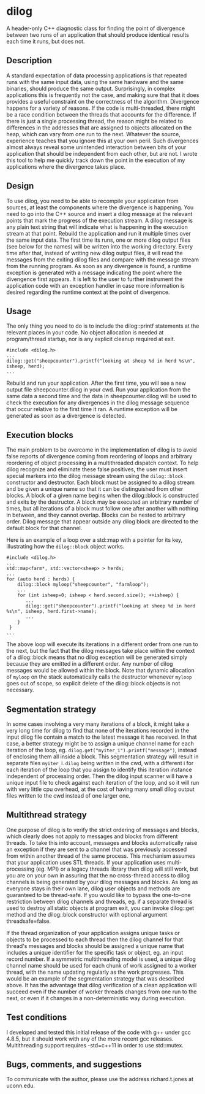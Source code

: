 # dilog
A header-only C++ diagnostic class for finding the point of divergence between two runs of an application
that should produce identical results each time it runs, but does not.

## Description
A standard expectation of data processing applications is that repeated runs with the same input data, using
the same hardware and the same binaries, should produce the same output. Surprisingly, in complex applications
this is frequently not the case, and making sure that that it does provides a useful constraint on the correctness
of the algorithm. Divergence happens for a variety of reasons. If the code is multi-threaded, there might be a
race condition between the threads that accounts for the difference. If there is just a single processing thread,
the reason might be related to differences in the addresses that are assigned to objects allocated on the heap,
which can vary from one run to the next. Whatever the source, experience teaches that you ignore this at your
own peril. Such divergences almost always reveal some unintended interaction between bits of your application
that should be independent from each other, but are not. I wrote this tool to help me quickly track down the
point in the execution of my applications where the divergence takes place.

## Design
To use dilog, you need to be able to recompile your application from sources, at least the components where
the divergence is happening. You need to go into the C++ source and insert a dilog message at the relevant
points that mark the progress of the execution stream. A dilog message is any plain text string that will
indicate what is happening in the execution stream at that point. Rebuild the application and run it multiple
times over the same input data. The first time its runs, one or more dilog output files (see below for the names)
will be written into the working directory. Every time after that, instead of writing new dilog output files,
it will read the messages from the exiting dilog files and compare with the message stream from the running
program. As soon as any divergence is found, a runtime exception is generated with a message indicating the
point where the divengence first appears. It is left to the user to further instrument the application code
with an exception handler in case more information is desired regarding the runtime context at the point
of divergence.

## Usage
The only thing you need to do is to include the dilog::printf statements at the relevant places in your
code. No object allocation is needed at program/thread startup, nor is any explicit cleanup required at
exit.

    #include <dilog.h> 
    ...
    dilog::get("sheepcounter").printf("looking at sheep %d in herd %s\n", isheep, herd);
    ...

Rebuild and run your application. After the first time, you will see a new output file sheepcounter.dilog
in your cwd. Run your application from the same data a second time and the data in sheepcounter.dilog will be
used to check the execution for any divergences in the dilog message sequence that occur relative to
the first time it ran. A runtime exception will be generated as soon as a divergence is detected.

## Execution blocks
The main problem to be overcome in the implementation of dilog is to avoid false reports of divergence
coming from reordering of loops and arbitrary reordering of object processing in a multithreaded
dispatch context. To help dilog recognize
and eliminate these false positives, the user must insert special markers into the dilog message stream
using the `dilog::block` constructor and destructor. Each block must be assigned to a dilog stream and
be given a unique name so that it can be distinguished from other blocks. A block of a given name begins
when the dilog::block is constructed and exits by the destructor. A block may be executed an arbitrary
number of times, but all iterations of a block must follow one after another with nothing in between,
and they cannot overlap. Blocks can be nested to arbitrary order. Dilog message that appear outside
any dilog block are directed to the default block for that channel.

Here is an example of a loop over a std::map with a pointer for its key, illustrating how the
`dilog::block` object works.

    #include <dilog.h> 
    ...
    std::map<farm*, std::vector<sheep> > herds;
    ...
    for (auto herd : herds) {
        dilog::block myloop("sheepcounter", "farmloop");
        ...
        for (int isheep=0; isheep < herd.second.size(); ++isheep) {
           ...
           dilog::get("sheepcounter").printf("looking at sheep %d in herd %s\n", isheep, herd.first->name);
           ...
        }
     }
    ...

The above loop will execute its iterations in a different order from one run to the next, but the
fact that the dilog messages take place within the context of a dilog::block means that no dilog
exception will be generated simply because they are emitted in a different order. Any number of
dilog messages would be allowed within the block. Note that dynamic allocation of ``myloop`` on the
stack automatically calls the destructor whenever `myloop` goes out of scope, so explicit delete of
the dilog::block objects is not necessary.

## Segmentation strategy
In some cases involving a very many iterations of a block, it might take a very long time for dilog
to find that none of the iterations recorded in the input dilog file contain a match to the latest
message it has received. In that case, a better strategy might be to assign a unique channel name
for each iteration of the loop, eg. `dilog.get("myiter_i").printf("message")`, instead of enclosing
them all inside a block. This segmentation strategy will result in separate files `myiter_`i`.dilog`
being written in the cwd, with a different i for each iteration of the loop that you assign to 
identify this iteration instance independent of processing order. Then the dilog input
scanner will have a unique input file to check against each iteration of the loop, and so it will
run with very little cpu overhead, at the cost of having many small dilog output files written to
the cwd instead of one larger one.

## Multithread strategy
One purpose of dilog is to verify the strict ordering of messages and blocks, which clearly does
not apply to messages and blocks from different threads. To take this into account, messages and
blocks automatically raise an exception if they are sent to a channel that was previously accessed
from within another thread of the same process. This mechanism assumes that your application uses
STL threads. If your application uses multi-processing (eg. MPI) or a legacy threads library then
dilog will still work, but you are on your own in assuring that the no cross-thread access to dilog
channels is being generated by your dilog messages and blocks. As long as everyone stays in their
own lane, dilog user objects and methods are guaranteed to be thread-safe. If you would like to
bypass the one-to-one restriction between dilog channels and threads, eg. if a separate thread is
used to destroy all static objects at program exit, you can invoke dilog::get method and the
dilog::block constructor with optional argument threadsafe=false.

If the thread organization of your application assigns unique tasks or objects to be processed
to each thread then the dilog channel for that thread's messages and blocks should be assigned a
unique name that includes a unique identifier for the specific task or object, eg. an input record
number. If a symmetric multithreading model is used, a unique dilog channel name should be used for
each chunk of work assigned to a worker thread, with the name updating regularly as the work
progresses. This would be an example of the segmentation strategy that was described above.
It has the advantage that dilog verification of a clean application will succeed even if the 
number of worker threads changes from one run to the next, or even if it changes in a
non-deterministic way during execution.

## Test conditions
I developed and tested this initial release of the code with g++ under gcc 4.8.5, but it should work with
any of the more recent gcc releases. Multithreading support requires -std=c++11 in order to use std::mutex.

## Bugs, comments, and suggestions
To communicate with the author, please use the address richard.t.jones at uconn.edu.
